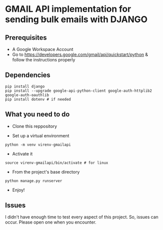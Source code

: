 # GMAIL API implementation for sending bulk emails with DJANGO


## Prerequisites

- A Google Workspace Account
- Go to https://developers.google.com/gmail/api/quickstart/python & follow the instructions properly


## Dependencies

```
pip install django
pip install --upgrade google-api-python-client google-auth-httplib2 google-auth-oauthlib
pip install dotenv # if needed
```

## What you need to do


- Clone this reppository

- Set up a virtual environment
```
python -m venv virenv-gmailapi
```

- Activate it
```
source virenv-gmailapi/bin/activate # for linux
```

- From the project's base directory
```
python manage.py runserver
```

- Enjoy!

## Issues

I didn't have enough time to test every aspect of this project. So, issues can occur. Please open one when you encounter.
